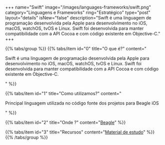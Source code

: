+++
name="Swift"
image="/images/languages-frameworks/swift.png"
category="Linguagens e Frameworks"
ring="Estratégico"
type="post"
layout="details"
isNew="false"
description="Swift é uma linguagem de programação desenvolvida pela Apple para desenvolvimento no iOS, macOS, watchOS, tvOS e Linux. Swift foi desenvolvida para manter compatibilidade com a API Cocoa e com código existente em Objective-C."
+++

{{% tabs/group %}}
  {{% tabs/item id="0" title="O que é?" content="<p>Swift é uma linguagem de programação desenvolvida pela Apple para desenvolvimento no iOS, macOS, watchOS, tvOS e Linux. Swift foi desenvolvida para manter compatibilidade com a API Cocoa e com código existente em Objective-C.</p>" %}}

  {{% tabs/item id="1" title="Como utilizamos?" content="<p>Principal linguagem utilizada no código fonte dos projetos para Beagle iOS</p>" %}}

  {{% tabs/item id="2" title="Onde ?" content="<a href='https://usebeagle.io/' target='_blank'>Beagle</a>" %}}

  {{% tabs/item id="3" title="Recursos" content="<a href='https://developer.apple.com/swift/' target='_blank'>Material de estudo</a>" %}}
{{% /tabs/group %}}
